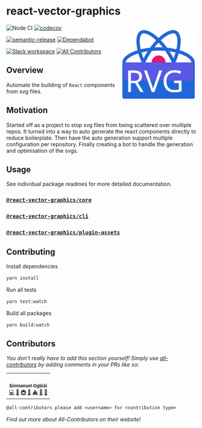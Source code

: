# react-vector-graphics

<span><img align="right" width="200" height="200" src="./assets/logo.svg" alt="Logo"></span>

![Node CI](https://github.com/tophat/react-vector-graphics/workflows/Node%20CI/badge.svg)
[![codecov](https://codecov.io/gh/tophat/react-vector-graphics/branch/master/graph/badge.svg)](https://codecov.io/gh/tophat/react-vector-graphics)

[![semantic-release](https://img.shields.io/badge/%20%20%F0%9F%93%A6%F0%9F%9A%80-semantic--release-e10079.svg)](https://github.com/semantic-release/semantic-release)
[![Dependabot](https://flat.badgen.net/dependabot/tophat/yvm?icon=dependabot)](https://app.dependabot.com/accounts/tophat/repos/137530684)

[![Slack workspace](https://slackinvite.dev.tophat.com/badge.svg)](https://opensource.tophat.com/slack)
[![All Contributors](https://img.shields.io/badge/all_contributors-1-orange.svg?style=flat-square)](#contributors-)

## Overview

Automate the building of `React` components from svg files.

## Motivation

Started off as a project to stop svg files from being scattered over multiple repos. It turned into a way to auto generate the react components directly to reduce boilerplate. Then have the auto generation support multiple configuration per repository. Finally creating a bot to handle the generation and optimisation of the svgs.

## Usage

See individual package readmes for more detailed documentation.

### [`@react-vector-graphics/core`](./packages/core/README.md)

### [`@react-vector-graphics/cli`](./packages/cli/README.md)

### [`@react-vector-graphics/plugin-assets`](./packages/plugin-assets/README.md)

## Contributing

Install dependencies

```sh
yarn install
```

Run all tests

```sh
yarn test:watch
```

Build all packages

```sh
yarn build:watch
```

## Contributors

_You don't really have to add this section yourself! Simply use [all-contributors](https://allcontributors.org/) by adding comments in your PRs like so:_
<!-- ALL-CONTRIBUTORS-LIST:START - Do not remove or modify this section -->
<!-- prettier-ignore-start -->
<!-- markdownlint-disable -->
<table>
  <tr>
    <td align="center"><a href="http://emmanuel.ogbizi.com"><img src="https://avatars0.githubusercontent.com/u/2528959?v=4" width="100px;" alt=""/><br /><sub><b>Emmanuel Ogbizi</b></sub></a><br /><a href="https://github.com/tophat/react-vector-graphics/commits?author=iamogbz" title="Code">💻</a> <a href="#ideas-iamogbz" title="Ideas, Planning, & Feedback">🤔</a> <a href="#infra-iamogbz" title="Infrastructure (Hosting, Build-Tools, etc)">🚇</a> <a href="#maintenance-iamogbz" title="Maintenance">🚧</a> <a href="https://github.com/tophat/react-vector-graphics/commits?author=iamogbz" title="Tests">⚠️</a> <a href="#design-iamogbz" title="Design">🎨</a> <a href="https://github.com/tophat/react-vector-graphics/commits?author=iamogbz" title="Documentation">📖</a></td>
  </tr>
</table>

<!-- markdownlint-enable -->
<!-- prettier-ignore-end -->
<!-- ALL-CONTRIBUTORS-LIST:END -->

```txt
@all-contributors please add <username> for <contribution type>
```

_Find out more about All-Contributors on their website!_
